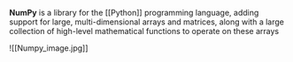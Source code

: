 **NumPy** is a library for the [[Python]] programming language, adding support for large, multi-dimensional arrays and matrices, along with a large collection of high-level mathematical functions to operate on these arrays

![[Numpy_image.jpg]]